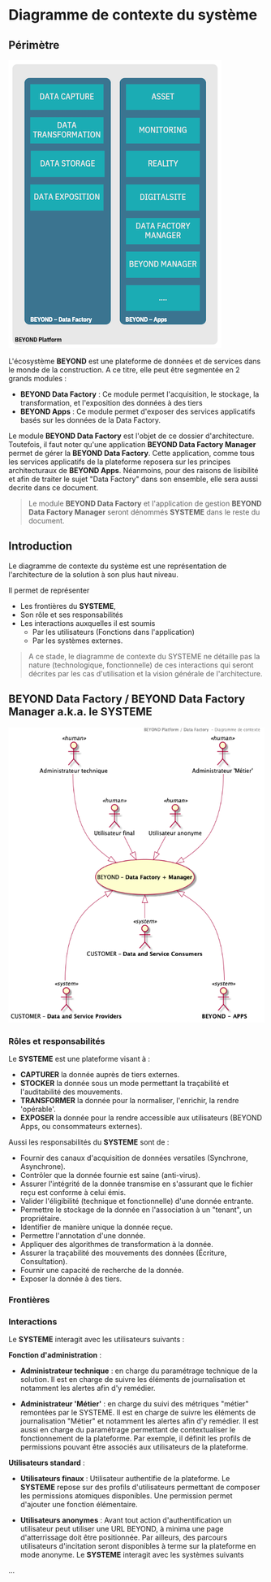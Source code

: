 # Diagramme de contexte du système

## Périmètre

![Contexte du Système](./images/0101.SystemContext.png)

L'écosystème **BEYOND** est une plateforme de données et de services dans le monde de la construction. A ce titre, elle peut être segmentée en 2 grands modules :

- **BEYOND Data Factory** : Ce module permet l'acquisition, le stockage, la transformation, et l'exposition des données à des tiers
- **BEYOND Apps** : Ce module permet d'exposer des services applicatifs basés sur les données de la Data Factory.

Le module **BEYOND Data Factory** est l'objet de ce dossier d'architecture.
Toutefois, il faut noter qu'une application **BEYOND Data Factory Manager** permet de gérer la **BEYOND Data Factory**. Cette application, comme tous les services applicatifs de la plateforme reposera sur les principes architecturaux de **BEYOND Apps**. Néanmoins, pour des raisons de lisibilité et afin de traiter le sujet "Data Factory" dans son ensemble, elle sera aussi decrite dans ce document.

>Le module **BEYOND Data Factory** et l'application de gestion **BEYOND Data Factory Manager** seront dénommés **SYSTEME** dans le reste du document.

## Introduction

Le diagramme de contexte du système est une représentation de l'architecture de la solution à son plus haut niveau.

Il permet de représenter

- Les frontières du **SYSTEME**,
- Son rôle et ses responsabilités
- Les interactions auxquelles il est soumis
  - Par les utilisateurs (Fonctions dans l'application)
  - Par les systèmes externes.

>A ce stade, le diagramme de contexte du SYSTEME ne détaille pas la nature (technologique, fonctionnelle) de ces interactions qui seront décrites par les cas d'utilisation et la vision générale de l'architecture.

## **BEYOND Data Factory** / **BEYOND Data Factory Manager** a.k.a. le SYSTEME

![Contexte du Système](./images/0100.SystemContext.png)

### Rôles et responsabilités

Le **SYSTEME** est une plateforme visant à :

- **CAPTURER** la donnée auprès de tiers externes.
- **STOCKER** la donnée sous un mode permettant la traçabilité et l'auditabilité des mouvements.
- **TRANSFORMER** la donnée pour la normaliser, l'enrichir, la rendre 'opérable'.
- **EXPOSER** la donnée pour la rendre accessible aux utilisateurs (BEYOND Apps, ou consommateurs externes).

Aussi les responsabilités du **SYSTEME** sont de :

- Fournir des canaux d'acquisition de données versatiles (Synchrone, Asynchrone).
- Contrôler que la donnée fournie est saine (anti-virus).
- Assurer l'intégrité de la donnée transmise en s'assurant que le fichier reçu est conforme à celui émis.
- Valider l'éligibilité (technique et fonctionnelle) d'une donnée entrante.
- Permettre le stockage de la donnée en l'association à un "tenant", un propriétaire.
- Identifier de manière unique la donnée reçue.
- Permettre l'annotation d'une donnée.
- Appliquer des algorithmes de transformation à la donnée.
- Assurer la traçabilité des mouvements des données (Écriture, Consultation).
- Fournir une capacité de recherche de la donnée.
- Exposer la donnée à des tiers.

### Frontières

### Interactions

Le **SYSTEME** interagit avec les utilisateurs suivants :

**Fonction d'administration** :

- **Administrateur technique** : en charge du paramétrage technique de la solution. Il est en charge de suivre les éléments de journalisation et notamment les alertes afin d'y remédier.

- **Administrateur 'Métier'** : en charge du suivi des métriques "métier" remontées par le SYSTEME. Il est en charge de suivre les éléments de journalisation "Métier" et notamment les alertes afin d'y remédier. Il est aussi en charge du paramétrage permettant de contextualiser le fonctionnement de la plateforme. Par exemple, il définit les profils de permissions pouvant être associés aux utilisateurs de la plateforme.

**Utilisateurs standard** :

- **Utilisateurs finaux** : Utilisateur authentifie de la plateforme. Le **SYSTEME** repose sur des profils d'utilisateurs permettant de composer les permissions atomiques disponibles. Une permission permet d'ajouter une fonction élémentaire.

- **Utilisateurs anonymes** : Avant tout action d'authentification un utilisateur peut utiliser une URL BEYOND, à minima une page d'atterrissage doit être positionnée. Par ailleurs, des parcours utilisateurs d'incitation seront disponibles à terme sur la plateforme en mode anonyme.
Le **SYSTEME** interagit avec les systèmes suivants

...
